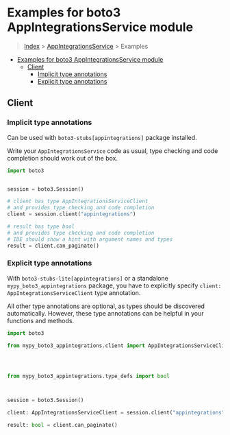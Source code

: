 <a id="examples-for-boto3-appintegrationsservice-module"></a>

# Examples for boto3 AppIntegrationsService module

> [Index](../README.md) > [AppIntegrationsService](./README.md) > Examples

- [Examples for boto3 AppIntegrationsService module](#examples-for-boto3-appintegrationsservice-module)
  - [Client](#client)
    - [Implicit type annotations](#implicit-type-annotations)
    - [Explicit type annotations](#explicit-type-annotations)

<a id="client"></a>

## Client

<a id="implicit-type-annotations"></a>

### Implicit type annotations

Can be used with `boto3-stubs[appintegrations]` package installed.

Write your `AppIntegrationsService` code as usual, type checking and code
completion should work out of the box.

```python
import boto3


session = boto3.Session()

# client has type AppIntegrationsServiceClient
# and provides type checking and code completion
client = session.client("appintegrations")

# result has type bool
# and provides type checking and code completion
# IDE should show a hint with argument names and types
result = client.can_paginate()
```

<a id="explicit-type-annotations"></a>

### Explicit type annotations

With `boto3-stubs-lite[appintegrations]` or a standalone
`mypy_boto3_appintegrations` package, you have to explicitly specify
`client: AppIntegrationsServiceClient` type annotation.

All other type annotations are optional, as types should be discovered
automatically. However, these type annotations can be helpful in your functions
and methods.

```python
import boto3

from mypy_boto3_appintegrations.client import AppIntegrationsServiceClient




from mypy_boto3_appintegrations.type_defs import bool



session = boto3.Session()

client: AppIntegrationsServiceClient = session.client("appintegrations")

result: bool = client.can_paginate()
```
